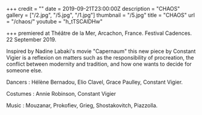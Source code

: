 +++
credit = ""
date = 2019-09-21T23:00:00Z
description = "CHAOS"
gallery = ["/2.jpg", "/5.jpg", "/1.jpg"]
thumbnail = "/5.jpg"
title = "CHAOS"
url = "/chaos/"
youtube = "h_tTSCAlDHw"

+++
premiered at Théâtre de la Mer, Arcachon, France. Festival Cadences. 22 September 2019.

Inspired by Nadine Labaki's movie "Capernaum" this new piece by Constant Vigier is a reflexion on matters such as the responsibility of procreation, the conflict between modernity and tradition, and how one wants to decide for someone else.

Dancers : Hélène Bernadou, Elio Clavel, Grace Paulley, Constant Vigier.

Costumes : Annie Robinson, Constant Vigier

Music : Mouzanar, Prokofiev, Grieg, Shostakovitch, Piazzolla.